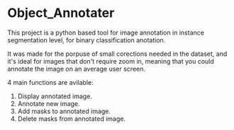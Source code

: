 # Object_Annotater

This project is a python based tool for image annotation in instance segmentation level, for binary classification anotation.

It was made for the porpuse of small corections needed in the dataset, and it's ideal for images that don't require zoom in, meaning that you could annotate the image on an average user screen.

4 main functions are avilable:
1) Display annotated image.
2) Annotate new image.
3) Add masks to annotated image.
4) Delete masks from annotated image.
